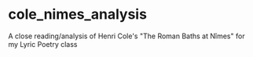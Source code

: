 # cole_nimes_analysis
A close reading/analysis of Henri Cole's "The Roman Baths at Nîmes" for my Lyric Poetry class
